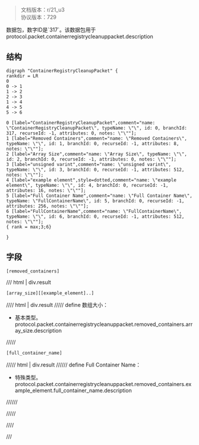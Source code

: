 # <!-- md:samp ContainerRegistryCleanupPacket -->

> 文档版本：r/21_u3<br/>协议版本：729

<!-- md:samp ContainerRegistryCleanupPacket -->数据包，数字ID是`317`。该数据包用于protocol.packet.containerregistrycleanuppacket.description

## 结构

```viz
digraph "ContainerRegistryCleanupPacket" {
rankdir = LR
0
0 -> 1
1 -> 2
2 -> 3
1 -> 4
4 -> 5
5 -> 6

0 [label="ContainerRegistryCleanupPacket",comment="name: \"ContainerRegistryCleanupPacket\", typeName: \"\", id: 0, branchId: 317, recurseId: -1, attributes: 0, notes: \"\""];
1 [label="Removed Containers",comment="name: \"Removed Containers\", typeName: \"\", id: 1, branchId: 0, recurseId: -1, attributes: 8, notes: \"\""];
2 [label="Array Size",comment="name: \"Array Size\", typeName: \"\", id: 2, branchId: 0, recurseId: -1, attributes: 0, notes: \"\""];
3 [label="unsigned varint",comment="name: \"unsigned varint\", typeName: \"\", id: 3, branchId: 0, recurseId: -1, attributes: 512, notes: \"\""];
4 [label="example element",style=dotted,comment="name: \"example element\", typeName: \"\", id: 4, branchId: 0, recurseId: -1, attributes: 16, notes: \"\""];
5 [label="Full Container Name",comment="name: \"Full Container Name\", typeName: \"FullContainerName\", id: 5, branchId: 0, recurseId: -1, attributes: 256, notes: \"\""];
6 [label="FullContainerName",comment="name: \"FullContainerName\", typeName: \"\", id: 6, branchId: 0, recurseId: -1, attributes: 512, notes: \"\""];
{ rank = max;3;6}

}

```

## 字段

```title='ContainerRegistryCleanupPacket'
[removed_containers]
```

/// html | div.result
```title='Removed Containers'
[array_size][[example_element]..]
```

//// html | div.result
///// define
数组大小：<!-- md:samp unsigned varint -->

- 基本类型。protocol.packet.containerregistrycleanuppacket.removed_containers.array_size.description


/////
```title='示例元素'
[full_container_name]
```

///// html | div.result
////// define
Full Container Name：[<!-- md:samp FullContainerName -->](../types/fullcontainername.md)

- 特殊类型。protocol.packet.containerregistrycleanuppacket.removed_containers.example_element.full_container_name.description


//////

/////

////

///

